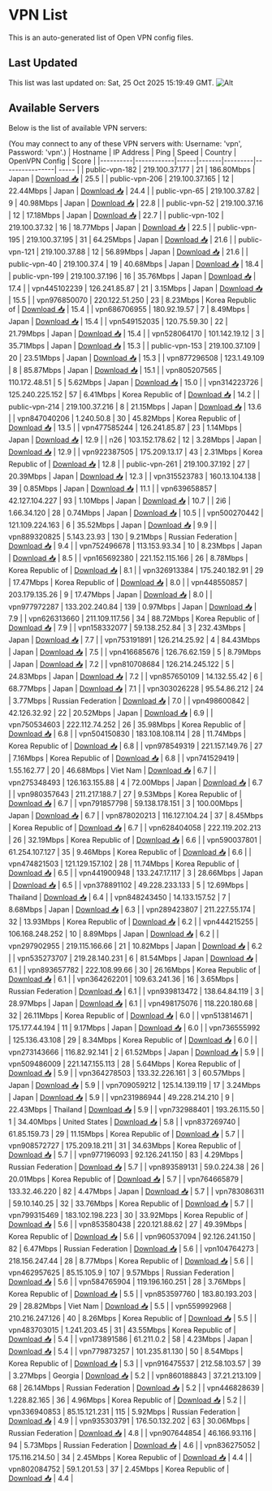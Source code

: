 # VPN List

This is an auto-generated list of Open VPN config files.

## Last Updated

This list was last updated on: Sat, 25 Oct 2025 15:19:49 GMT.
![Alt](https://repobeats.axiom.co/api/embed/186b98318ef1479477931607c1ad7d823f12451f.svg "Repobeats analytics image")

## Available Servers

Below is the list of available VPN servers:

(You may connect to any of these VPN servers with: Username: 'vpn', Password: 'vpn'.)
| Hostname | IP Address | Ping | Speed | Country | OpenVPN Config | Score |
|----------|------------|------|-------|---------|----------------| ----- |
| public-vpn-182 | 219.100.37.177 | 21 | 186.80Mbps | Japan | [Download 📥](./configs/server_0_JP.ovpn) | 25.5 |
| public-vpn-206 | 219.100.37.165 | 12 | 22.44Mbps | Japan | [Download 📥](./configs/server_1_JP.ovpn) | 24.4 |
| public-vpn-65 | 219.100.37.82 | 9 | 40.98Mbps | Japan | [Download 📥](./configs/server_2_JP.ovpn) | 22.8 |
| public-vpn-52 | 219.100.37.16 | 12 | 17.18Mbps | Japan | [Download 📥](./configs/server_3_JP.ovpn) | 22.7 |
| public-vpn-102 | 219.100.37.32 | 16 | 18.77Mbps | Japan | [Download 📥](./configs/server_4_JP.ovpn) | 22.5 |
| public-vpn-195 | 219.100.37.195 | 31 | 64.25Mbps | Japan | [Download 📥](./configs/server_5_JP.ovpn) | 21.6 |
| public-vpn-121 | 219.100.37.88 | 12 | 56.89Mbps | Japan | [Download 📥](./configs/server_6_JP.ovpn) | 21.6 |
| public-vpn-40 | 219.100.37.4 | 19 | 40.68Mbps | Japan | [Download 📥](./configs/server_7_JP.ovpn) | 18.4 |
| public-vpn-199 | 219.100.37.196 | 16 | 35.76Mbps | Japan | [Download 📥](./configs/server_8_JP.ovpn) | 17.4 |
| vpn445102239 | 126.241.85.87 | 21 | 3.15Mbps | Japan | [Download 📥](./configs/server_9_JP.ovpn) | 15.5 |
| vpn976850070 | 220.122.51.250 | 23 | 8.23Mbps | Korea Republic of | [Download 📥](./configs/server_10_KR.ovpn) | 15.4 |
| vpn686706955 | 180.92.19.57 | 7 | 8.49Mbps | Japan | [Download 📥](./configs/server_11_JP.ovpn) | 15.4 |
| vpn549152035 | 120.75.59.30 | 22 | 21.79Mbps | Japan | [Download 📥](./configs/server_12_JP.ovpn) | 15.4 |
| vpn528064170 | 101.142.19.12 | 3 | 35.71Mbps | Japan | [Download 📥](./configs/server_13_JP.ovpn) | 15.3 |
| public-vpn-153 | 219.100.37.109 | 20 | 23.51Mbps | Japan | [Download 📥](./configs/server_14_JP.ovpn) | 15.3 |
| vpn877296508 | 123.1.49.109 | 8 | 85.87Mbps | Japan | [Download 📥](./configs/server_15_JP.ovpn) | 15.1 |
| vpn805207565 | 110.172.48.51 | 5 | 5.62Mbps | Japan | [Download 📥](./configs/server_16_JP.ovpn) | 15.0 |
| vpn314223726 | 125.240.225.152 | 57 | 6.41Mbps | Korea Republic of | [Download 📥](./configs/server_17_KR.ovpn) | 14.2 |
| public-vpn-214 | 219.100.37.216 | 8 | 21.15Mbps | Japan | [Download 📥](./configs/server_18_JP.ovpn) | 13.6 |
| vpn847040206 | 1.240.50.8 | 30 | 45.82Mbps | Korea Republic of | [Download 📥](./configs/server_19_KR.ovpn) | 13.5 |
| vpn477585244 | 126.241.85.87 | 23 | 1.14Mbps | Japan | [Download 📥](./configs/server_20_JP.ovpn) | 12.9 |
| n26 | 103.152.178.62 | 12 | 3.28Mbps | Japan | [Download 📥](./configs/server_21_JP.ovpn) | 12.9 |
| vpn922387505 | 175.209.13.17 | 43 | 2.31Mbps | Korea Republic of | [Download 📥](./configs/server_22_KR.ovpn) | 12.8 |
| public-vpn-261 | 219.100.37.192 | 27 | 20.39Mbps | Japan | [Download 📥](./configs/server_23_JP.ovpn) | 12.3 |
| vpn315523783 | 160.13.104.138 | 39 | 0.85Mbps | Japan | [Download 📥](./configs/server_24_JP.ovpn) | 11.1 |
| vpn639658857 | 42.127.104.227 | 93 | 1.10Mbps | Japan | [Download 📥](./configs/server_25_JP.ovpn) | 10.7 |
| 2i6 | 1.66.34.120 | 28 | 0.74Mbps | Japan | [Download 📥](./configs/server_26_JP.ovpn) | 10.5 |
| vpn500270442 | 121.109.224.163 | 6 | 35.52Mbps | Japan | [Download 📥](./configs/server_27_JP.ovpn) | 9.9 |
| vpn889320825 | 5.143.23.93 | 130 | 9.21Mbps | Russian Federation | [Download 📥](./configs/server_28_RU.ovpn) | 9.4 |
| vpn752496678 | 113.153.93.34 | 10 | 8.23Mbps | Japan | [Download 📥](./configs/server_29_JP.ovpn) | 8.5 |
| vpn165692380 | 221.152.115.166 | 26 | 8.78Mbps | Korea Republic of | [Download 📥](./configs/server_30_KR.ovpn) | 8.1 |
| vpn326913384 | 175.240.182.91 | 29 | 17.47Mbps | Korea Republic of | [Download 📥](./configs/server_31_KR.ovpn) | 8.0 |
| vpn448550857 | 203.179.135.26 | 9 | 17.47Mbps | Japan | [Download 📥](./configs/server_32_JP.ovpn) | 8.0 |
| vpn977972287 | 133.202.240.84 | 139 | 0.97Mbps | Japan | [Download 📥](./configs/server_33_JP.ovpn) | 7.9 |
| vpn626313660 | 211.109.117.56 | 34 | 88.72Mbps | Korea Republic of | [Download 📥](./configs/server_34_KR.ovpn) | 7.9 |
| vpn158332077 | 59.138.252.84 | 3 | 232.43Mbps | Japan | [Download 📥](./configs/server_35_JP.ovpn) | 7.7 |
| vpn753191891 | 126.214.25.92 | 4 | 84.43Mbps | Japan | [Download 📥](./configs/server_36_JP.ovpn) | 7.5 |
| vpn416685676 | 126.76.62.159 | 5 | 8.79Mbps | Japan | [Download 📥](./configs/server_37_JP.ovpn) | 7.2 |
| vpn810708684 | 126.214.245.122 | 5 | 24.83Mbps | Japan | [Download 📥](./configs/server_38_JP.ovpn) | 7.2 |
| vpn857650109 | 14.132.55.42 | 6 | 68.77Mbps | Japan | [Download 📥](./configs/server_39_JP.ovpn) | 7.1 |
| vpn303026228 | 95.54.86.212 | 24 | 3.77Mbps | Russian Federation | [Download 📥](./configs/server_40_RU.ovpn) | 7.0 |
| vpn498600842 | 42.126.32.92 | 22 | 20.52Mbps | Japan | [Download 📥](./configs/server_41_JP.ovpn) | 6.9 |
| vpn750534603 | 222.112.74.252 | 26 | 35.98Mbps | Korea Republic of | [Download 📥](./configs/server_42_KR.ovpn) | 6.8 |
| vpn504150830 | 183.108.108.114 | 28 | 11.74Mbps | Korea Republic of | [Download 📥](./configs/server_43_KR.ovpn) | 6.8 |
| vpn978549319 | 221.157.149.76 | 27 | 7.16Mbps | Korea Republic of | [Download 📥](./configs/server_44_KR.ovpn) | 6.8 |
| vpn741529419 | 1.55.162.77 | 20 | 46.68Mbps | Viet Nam | [Download 📥](./configs/server_45_VN.ovpn) | 6.7 |
| vpn275348493 | 126.163.155.88 | 4 | 72.00Mbps | Japan | [Download 📥](./configs/server_46_JP.ovpn) | 6.7 |
| vpn980357643 | 211.217.188.7 | 27 | 9.53Mbps | Korea Republic of | [Download 📥](./configs/server_47_KR.ovpn) | 6.7 |
| vpn791857798 | 59.138.178.151 | 3 | 100.00Mbps | Japan | [Download 📥](./configs/server_48_JP.ovpn) | 6.7 |
| vpn878020213 | 116.127.104.24 | 37 | 8.45Mbps | Korea Republic of | [Download 📥](./configs/server_49_KR.ovpn) | 6.7 |
| vpn628404058 | 222.119.202.213 | 26 | 32.19Mbps | Korea Republic of | [Download 📥](./configs/server_50_KR.ovpn) | 6.6 |
| vpn590037801 | 61.254.107.127 | 35 | 9.46Mbps | Korea Republic of | [Download 📥](./configs/server_51_KR.ovpn) | 6.6 |
| vpn474821503 | 121.129.157.102 | 28 | 11.74Mbps | Korea Republic of | [Download 📥](./configs/server_52_KR.ovpn) | 6.5 |
| vpn441900948 | 133.247.17.117 | 3 | 28.66Mbps | Japan | [Download 📥](./configs/server_53_JP.ovpn) | 6.5 |
| vpn378891102 | 49.228.233.133 | 5 | 12.69Mbps | Thailand | [Download 📥](./configs/server_54_TH.ovpn) | 6.4 |
| vpn848243450 | 14.133.157.52 | 7 | 8.68Mbps | Japan | [Download 📥](./configs/server_55_JP.ovpn) | 6.3 |
| vpn289423807 | 211.227.55.174 | 32 | 13.93Mbps | Korea Republic of | [Download 📥](./configs/server_56_KR.ovpn) | 6.2 |
| vpn444215255 | 106.168.248.252 | 10 | 8.89Mbps | Japan | [Download 📥](./configs/server_57_JP.ovpn) | 6.2 |
| vpn297902955 | 219.115.166.66 | 21 | 10.82Mbps | Japan | [Download 📥](./configs/server_58_JP.ovpn) | 6.2 |
| vpn535273707 | 219.28.140.231 | 6 | 81.54Mbps | Japan | [Download 📥](./configs/server_59_JP.ovpn) | 6.1 |
| vpn893657782 | 222.108.99.66 | 30 | 26.16Mbps | Korea Republic of | [Download 📥](./configs/server_60_KR.ovpn) | 6.1 |
| vpn364262201 | 109.63.241.36 | 16 | 3.65Mbps | Russian Federation | [Download 📥](./configs/server_61_RU.ovpn) | 6.1 |
| vpn939813472 | 138.64.84.119 | 3 | 28.97Mbps | Japan | [Download 📥](./configs/server_62_JP.ovpn) | 6.1 |
| vpn498175076 | 118.220.180.68 | 32 | 26.11Mbps | Korea Republic of | [Download 📥](./configs/server_63_KR.ovpn) | 6.0 |
| vpn513814671 | 175.177.44.194 | 11 | 9.17Mbps | Japan | [Download 📥](./configs/server_64_JP.ovpn) | 6.0 |
| vpn736555992 | 125.136.43.108 | 29 | 8.34Mbps | Korea Republic of | [Download 📥](./configs/server_65_KR.ovpn) | 6.0 |
| vpn273143666 | 116.82.92.141 | 2 | 61.52Mbps | Japan | [Download 📥](./configs/server_66_JP.ovpn) | 5.9 |
| vpn509486009 | 221.147.155.113 | 28 | 5.64Mbps | Korea Republic of | [Download 📥](./configs/server_67_KR.ovpn) | 5.9 |
| vpn364278503 | 133.32.226.161 | 3 | 60.57Mbps | Japan | [Download 📥](./configs/server_68_JP.ovpn) | 5.9 |
| vpn709059212 | 125.14.139.119 | 17 | 3.24Mbps | Japan | [Download 📥](./configs/server_69_JP.ovpn) | 5.9 |
| vpn231986944 | 49.228.214.210 | 9 | 22.43Mbps | Thailand | [Download 📥](./configs/server_70_TH.ovpn) | 5.9 |
| vpn732988401 | 193.26.115.50 | 1 | 34.40Mbps | United States | [Download 📥](./configs/server_71_US.ovpn) | 5.8 |
| vpn837269740 | 61.85.159.73 | 29 | 11.15Mbps | Korea Republic of | [Download 📥](./configs/server_72_KR.ovpn) | 5.7 |
| vpn908572727 | 175.209.18.211 | 31 | 34.63Mbps | Korea Republic of | [Download 📥](./configs/server_73_KR.ovpn) | 5.7 |
| vpn977196093 | 92.126.241.150 | 83 | 4.29Mbps | Russian Federation | [Download 📥](./configs/server_74_RU.ovpn) | 5.7 |
| vpn893589131 | 59.0.224.38 | 26 | 20.01Mbps | Korea Republic of | [Download 📥](./configs/server_75_KR.ovpn) | 5.7 |
| vpn764665879 | 133.32.46.220 | 82 | 4.47Mbps | Japan | [Download 📥](./configs/server_76_JP.ovpn) | 5.7 |
| vpn783086311 | 59.10.140.25 | 32 | 33.76Mbps | Korea Republic of | [Download 📥](./configs/server_77_KR.ovpn) | 5.7 |
| vpn799315469 | 183.102.198.223 | 30 | 33.92Mbps | Korea Republic of | [Download 📥](./configs/server_78_KR.ovpn) | 5.6 |
| vpn853580438 | 220.121.88.62 | 27 | 49.39Mbps | Korea Republic of | [Download 📥](./configs/server_79_KR.ovpn) | 5.6 |
| vpn960537094 | 92.126.241.150 | 82 | 6.47Mbps | Russian Federation | [Download 📥](./configs/server_80_RU.ovpn) | 5.6 |
| vpn104764273 | 218.156.247.44 | 28 | 8.77Mbps | Korea Republic of | [Download 📥](./configs/server_81_KR.ovpn) | 5.6 |
| vpn462957625 | 85.15.105.9 | 107 | 9.57Mbps | Russian Federation | [Download 📥](./configs/server_82_RU.ovpn) | 5.6 |
| vpn584765904 | 119.196.160.251 | 28 | 3.76Mbps | Korea Republic of | [Download 📥](./configs/server_83_KR.ovpn) | 5.5 |
| vpn853597760 | 183.80.193.203 | 29 | 28.82Mbps | Viet Nam | [Download 📥](./configs/server_84_VN.ovpn) | 5.5 |
| vpn559992968 | 210.216.247.126 | 40 | 8.26Mbps | Korea Republic of | [Download 📥](./configs/server_85_KR.ovpn) | 5.5 |
| vpn483703015 | 1.241.203.45 | 31 | 43.55Mbps | Korea Republic of | [Download 📥](./configs/server_86_KR.ovpn) | 5.4 |
| vpn173891586 | 61.211.0.2 | 58 | 4.23Mbps | Japan | [Download 📥](./configs/server_87_JP.ovpn) | 5.4 |
| vpn779873257 | 101.235.81.130 | 50 | 8.54Mbps | Korea Republic of | [Download 📥](./configs/server_88_KR.ovpn) | 5.3 |
| vpn916475537 | 212.58.103.57 | 39 | 3.27Mbps | Georgia | [Download 📥](./configs/server_89_GE.ovpn) | 5.2 |
| vpn860188843 | 37.21.213.109 | 68 | 26.14Mbps | Russian Federation | [Download 📥](./configs/server_90_RU.ovpn) | 5.2 |
| vpn446828639 | 1.228.82.165 | 36 | 4.96Mbps | Korea Republic of | [Download 📥](./configs/server_91_KR.ovpn) | 5.2 |
| vpn336940853 | 85.15.121.231 | 115 | 5.92Mbps | Russian Federation | [Download 📥](./configs/server_92_RU.ovpn) | 4.9 |
| vpn935303791 | 176.50.132.202 | 63 | 30.06Mbps | Russian Federation | [Download 📥](./configs/server_93_RU.ovpn) | 4.8 |
| vpn907644854 | 46.166.93.116 | 94 | 5.73Mbps | Russian Federation | [Download 📥](./configs/server_94_RU.ovpn) | 4.6 |
| vpn836275052 | 175.116.214.50 | 34 | 2.45Mbps | Korea Republic of | [Download 📥](./configs/server_95_KR.ovpn) | 4.4 |
| vpn802084752 | 59.1.201.53 | 37 | 2.45Mbps | Korea Republic of | [Download 📥](./configs/server_96_KR.ovpn) | 4.4 |
